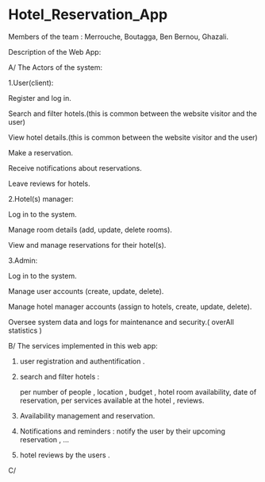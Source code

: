 # Hotel_Reservation_App

Members of the team : Merrouche, Boutagga, Ben Bernou, Ghazali.

Description of the Web App:



A/ The Actors of the system:

1.User(client): 

Register and log in.

Search and filter hotels.(this is common between the website visitor and the user)

View hotel details.(this is common between the website visitor and the user)

Make a reservation.

Receive notifications about reservations.

Leave reviews for hotels.

2.Hotel(s) manager: 

Log in to the system.

Manage room details (add, update, delete rooms).

View and manage reservations for their hotel(s).

3.Admin: 

Log in to the system.

Manage user accounts (create, update, delete).

Manage hotel manager accounts (assign to hotels, create, update, delete).

Oversee system data and logs for maintenance and security.( overAll statistics )


B/ The services implemented in this web app:

 
1. user registration and authentification . 

2. search and filter hotels :

   per number of people , location , budget , hotel room availability,
   date of reservation,  per services available at the hotel , reviews.

3. Availability management and reservation.

4. Notifications and reminders : notify the user by their upcoming reservation , ...

5. hotel reviews by the users .


C/ 

